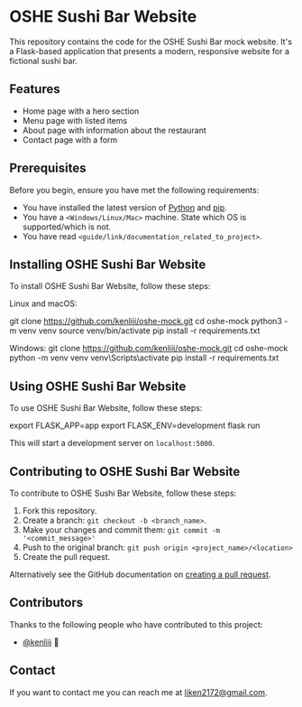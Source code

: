 # OSHE Sushi Bar Website

This repository contains the code for the OSHE Sushi Bar mock website. It's a Flask-based application that presents a modern, responsive website for a fictional sushi bar.

## Features

- Home page with a hero section
- Menu page with listed items
- About page with information about the restaurant
- Contact page with a form

## Prerequisites

Before you begin, ensure you have met the following requirements:
- You have installed the latest version of [Python](https://python.org) and [pip](https://pip.pypa.io/en/stable/).
- You have a `<Windows/Linux/Mac>` machine. State which OS is supported/which is not.
- You have read `<guide/link/documentation_related_to_project>`.

## Installing OSHE Sushi Bar Website

To install OSHE Sushi Bar Website, follow these steps:

Linux and macOS:

git clone https://github.com/kenliii/oshe-mock.git
cd oshe-mock
python3 -m venv venv
source venv/bin/activate
pip install -r requirements.txt


Windows:
git clone https://github.com/kenliii/oshe-mock.git
cd oshe-mock
python -m venv venv
venv\Scripts\activate
pip install -r requirements.txt


## Using OSHE Sushi Bar Website

To use OSHE Sushi Bar Website, follow these steps:

export FLASK_APP=app
export FLASK_ENV=development
flask run


This will start a development server on `localhost:5000`.

## Contributing to OSHE Sushi Bar Website

To contribute to OSHE Sushi Bar Website, follow these steps:

1. Fork this repository.
2. Create a branch: `git checkout -b <branch_name>`.
3. Make your changes and commit them: `git commit -m '<commit_message>'`
4. Push to the original branch: `git push origin <project_name>/<location>`
5. Create the pull request.

Alternatively see the GitHub documentation on [creating a pull request](https://help.github.com/articles/creating-a-pull-request/).

## Contributors

Thanks to the following people who have contributed to this project:

* [@kenliii](https://github.com/kenliii) 📖

## Contact

If you want to contact me you can reach me at <liken2172@gmail.com>.


